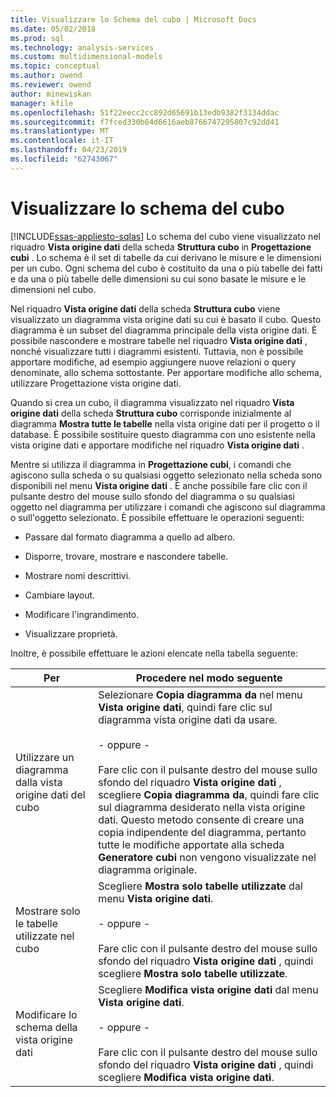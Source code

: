 ```yaml
---
title: Visualizzare lo Schema del cubo | Microsoft Docs
ms.date: 05/02/2018
ms.prod: sql
ms.technology: analysis-services
ms.custom: multidimensional-models
ms.topic: conceptual
ms.author: owend
ms.reviewer: owend
author: minewiskan
manager: kfile
ms.openlocfilehash: 51f22eecc2cc892d65691b13edb9382f3134ddac
ms.sourcegitcommit: f7fced330b64d6616aeb8766747295807c92dd41
ms.translationtype: MT
ms.contentlocale: it-IT
ms.lasthandoff: 04/23/2019
ms.locfileid: "62743067"
---
```

# <a name="view-the-cube-schema"></a>Visualizzare lo schema del cubo
[!INCLUDE[ssas-appliesto-sqlas](../../includes/ssas-appliesto-sqlas.md)]
  Lo schema del cubo viene visualizzato nel riquadro **Vista origine dati** della scheda **Struttura cubo** in **Progettazione cubi** . Lo schema è il set di tabelle da cui derivano le misure e le dimensioni per un cubo. Ogni schema del cubo è costituito da una o più tabelle dei fatti e da una o più tabelle delle dimensioni su cui sono basate le misure e le dimensioni nel cubo.  
  
 Nel riquadro **Vista origine dati** della scheda **Struttura cubo** viene visualizzato un diagramma vista origine dati su cui è basato il cubo. Questo diagramma è un subset del diagramma principale della vista origine dati. È possibile nascondere e mostrare tabelle nel riquadro **Vista origine dati** , nonché visualizzare tutti i diagrammi esistenti. Tuttavia, non è possibile apportare modifiche, ad esempio aggiungere nuove relazioni o query denominate, allo schema sottostante. Per apportare modifiche allo schema, utilizzare Progettazione vista origine dati.  
  
 Quando si crea un cubo, il diagramma visualizzato nel riquadro **Vista origine dati** della scheda **Struttura cubo** corrisponde inizialmente al diagramma **Mostra tutte le tabelle** nella vista origine dati per il progetto o il database. È possibile sostituire questo diagramma con uno esistente nella vista origine dati e apportare modifiche nel riquadro **Vista origine dati** .  
  
 Mentre si utilizza il diagramma in **Progettazione cubi**, i comandi che agiscono sulla scheda o su qualsiasi oggetto selezionato nella scheda sono disponibili nel menu **Vista origine dati** . È anche possibile fare clic con il pulsante destro del mouse sullo sfondo del diagramma o su qualsiasi oggetto nel diagramma per utilizzare i comandi che agiscono sul diagramma o sull'oggetto selezionato. È possibile effettuare le operazioni seguenti:  
  
-   Passare dal formato diagramma a quello ad albero.  
  
-   Disporre, trovare, mostrare e nascondere tabelle.  
  
-   Mostrare nomi descrittivi.  
  
-   Cambiare layout.  
  
-   Modificare l'ingrandimento.  
  
-   Visualizzare proprietà.  
  
 Inoltre, è possibile effettuare le azioni elencate nella tabella seguente:  
  
|Per|Procedere nel modo seguente|  
|--------|-------------|  
|Utilizzare un diagramma dalla vista origine dati del cubo|Selezionare **Copia diagramma da** nel menu **Vista origine dati**, quindi fare clic sul diagramma vista origine dati da usare.<br /><br /> - oppure -<br /><br /> Fare clic con il pulsante destro del mouse sullo sfondo del riquadro **Vista origine dati** , scegliere **Copia diagramma da**, quindi fare clic sul diagramma desiderato nella vista origine dati. Questo metodo consente di creare una copia indipendente del diagramma, pertanto tutte le modifiche apportate alla scheda **Generatore cubi** non vengono visualizzate nel diagramma originale.|  
|Mostrare solo le tabelle utilizzate nel cubo|Scegliere **Mostra solo tabelle utilizzate** dal menu **Vista origine dati**.<br /><br /> - oppure -<br /><br /> Fare clic con il pulsante destro del mouse sullo sfondo del riquadro **Vista origine dati** , quindi scegliere **Mostra solo tabelle utilizzate**.|  
|Modificare lo schema della vista origine dati|Scegliere **Modifica vista origine dati** dal menu **Vista origine dati**.<br /><br /> - oppure -<br /><br /> Fare clic con il pulsante destro del mouse sullo sfondo del riquadro **Vista origine dati** , quindi scegliere **Modifica vista origine dati**.|  
  
  
